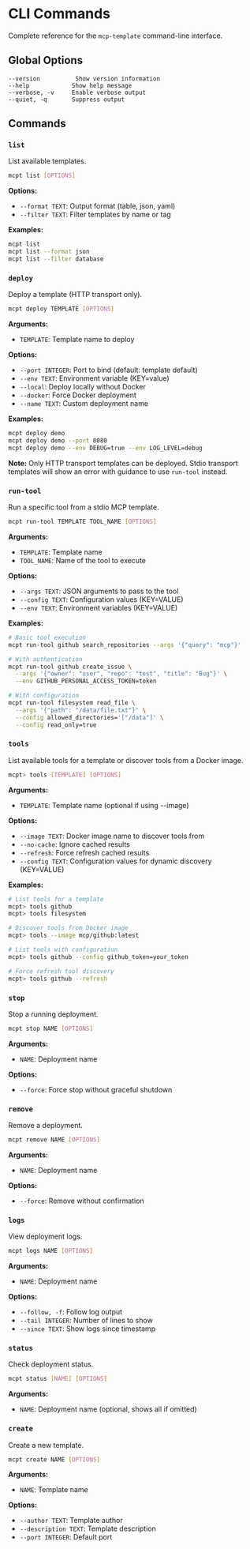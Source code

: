 # CLI Commands

Complete reference for the `mcp-template` command-line interface.

## Global Options

```
--version          Show version information
--help            Show help message
--verbose, -v     Enable verbose output
--quiet, -q       Suppress output
```

## Commands

### `list`

List available templates.

```bash
mcpt list [OPTIONS]
```

**Options:**
- `--format TEXT`: Output format (table, json, yaml)
- `--filter TEXT`: Filter templates by name or tag

**Examples:**
```bash
mcpt list
mcpt list --format json
mcpt list --filter database
```

### `deploy`

Deploy a template (HTTP transport only).

```bash
mcpt deploy TEMPLATE [OPTIONS]
```

**Arguments:**
- `TEMPLATE`: Template name to deploy

**Options:**
- `--port INTEGER`: Port to bind (default: template default)
- `--env TEXT`: Environment variable (KEY=value)
- `--local`: Deploy locally without Docker
- `--docker`: Force Docker deployment
- `--name TEXT`: Custom deployment name

**Examples:**
```bash
mcpt deploy demo
mcpt deploy demo --port 8080
mcpt deploy demo --env DEBUG=true --env LOG_LEVEL=debug
```

**Note:** Only HTTP transport templates can be deployed. Stdio transport templates will show an error with guidance to use `run-tool` instead.

### `run-tool`

Run a specific tool from a stdio MCP template.

```bash
mcpt run-tool TEMPLATE TOOL_NAME [OPTIONS]
```

**Arguments:**
- `TEMPLATE`: Template name
- `TOOL_NAME`: Name of the tool to execute

**Options:**
- `--args TEXT`: JSON arguments to pass to the tool
- `--config TEXT`: Configuration values (KEY=VALUE)
- `--env TEXT`: Environment variables (KEY=VALUE)

**Examples:**
```bash
# Basic tool execution
mcpt run-tool github search_repositories --args '{"query": "mcp"}'

# With authentication
mcpt run-tool github create_issue \
  --args '{"owner": "user", "repo": "test", "title": "Bug"}' \
  --env GITHUB_PERSONAL_ACCESS_TOKEN=token

# With configuration
mcpt run-tool filesystem read_file \
  --args '{"path": "/data/file.txt"}' \
  --config allowed_directories='["/data"]' \
  --config read_only=true
```

### `tools`

List available tools for a template or discover tools from a Docker image.

```bash
mcpt> tools [TEMPLATE] [OPTIONS]
```

**Arguments:**
- `TEMPLATE`: Template name (optional if using --image)

**Options:**
- `--image TEXT`: Docker image name to discover tools from
- `--no-cache`: Ignore cached results
- `--refresh`: Force refresh cached results
- `--config TEXT`: Configuration values for dynamic discovery (KEY=VALUE)

**Examples:**
```bash
# List tools for a template
mcpt> tools github
mcpt> tools filesystem

# Discover tools from Docker image
mcpt> tools --image mcp/github:latest

# List tools with configuration
mcpt> tools github --config github_token=your_token

# Force refresh tool discovery
mcpt> tools github --refresh
```

### `stop`

Stop a running deployment.

```bash
mcpt stop NAME [OPTIONS]
```

**Arguments:**
- `NAME`: Deployment name

**Options:**
- `--force`: Force stop without graceful shutdown

### `remove`

Remove a deployment.

```bash
mcpt remove NAME [OPTIONS]
```

**Arguments:**
- `NAME`: Deployment name

**Options:**
- `--force`: Remove without confirmation

### `logs`

View deployment logs.

```bash
mcpt logs NAME [OPTIONS]
```

**Arguments:**
- `NAME`: Deployment name

**Options:**
- `--follow, -f`: Follow log output
- `--tail INTEGER`: Number of lines to show
- `--since TEXT`: Show logs since timestamp

### `status`

Check deployment status.

```bash
mcpt status [NAME] [OPTIONS]
```

**Arguments:**
- `NAME`: Deployment name (optional, shows all if omitted)

### `create`

Create a new template.

```bash
mcpt create NAME [OPTIONS]
```

**Arguments:**
- `NAME`: Template name

**Options:**
- `--author TEXT`: Template author
- `--description TEXT`: Template description
- `--port INTEGER`: Default port
